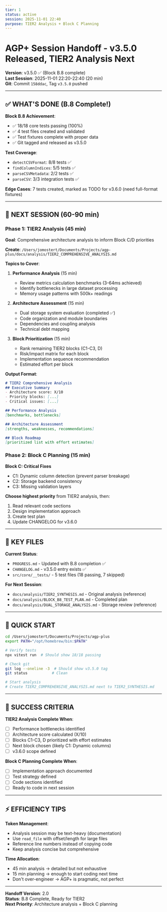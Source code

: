 ```yaml
---
tier: 1
status: active
session: 2025-11-01 22:40
purpose: TIER2 Analysis + Block C Planning
---
```


# AGP+ Session Handoff - v3.5.0 Released, TIER2 Analysis Next

**Version**: v3.5.0 ✅ (Block B.8 complete)  
**Last Session**: 2025-11-01 22:20-22:40 (20 min)  
**Git**: Commit `158ddac`, Tag `v3.5.0` pushed

---

## ✅ WHAT'S DONE (B.8 Complete!)

**Block B.8 Achievement**:
- ✅ 18/18 core tests passing (100%)
- ✅ 4 test files created and validated
- ✅ Test fixtures complete with proper data
- ✅ Git tagged and released as v3.5.0

**Test Coverage**:
- `detectCSVFormat`: 8/8 tests ✅
- `findColumnIndices`: 5/5 tests ✅
- `parseCSVMetadata`: 2/2 tests ✅
- `parseCSV`: 3/3 integration tests ✅

**Edge Cases**: 7 tests created, marked as TODO for v3.6.0 (need full-format fixtures)

---

## 🎯 NEXT SESSION (60-90 min)

### Phase 1: TIER2 Analysis (45 min)

**Goal**: Comprehensive architecture analysis to inform Block C/D priorities

**Create**: `/Users/jomostert/Documents/Projects/agp-plus/docs/analysis/TIER2_COMPREHENSIVE_ANALYSIS.md`

**Topics to Cover**:
1. **Performance Analysis** (15 min)
   - Review metrics calculation benchmarks (3-64ms achieved)
   - Identify bottlenecks in large dataset processing
   - Memory usage patterns with 500k+ readings
   
2. **Architecture Assessment** (15 min)
   - Dual storage system evaluation (completed ✅)
   - Code organization and module boundaries
   - Dependencies and coupling analysis
   - Technical debt mapping
   
3. **Block Prioritization** (15 min)
   - Rank remaining TIER2 blocks (C1-C3, D)
   - Risk/impact matrix for each block
   - Implementation sequence recommendation
   - Estimated effort per block

**Output Format**:
```markdown
# TIER2 Comprehensive Analysis
## Executive Summary
- Architecture score: X/10
- Priority blocks: [...]
- Critical issues: [...]

## Performance Analysis
[benchmarks, bottlenecks]

## Architecture Assessment  
[strengths, weaknesses, recommendations]

## Block Roadmap
[prioritized list with effort estimates]
```

### Phase 2: Block C Planning (15 min)

**Block C: Critical Fixes**
- C1: Dynamic column detection (prevent parser breakage)
- C2: Storage backend consistency
- C3: Missing validation layers

**Choose highest priority** from TIER2 analysis, then:
1. Read relevant code sections
2. Design implementation approach
3. Create test plan
4. Update CHANGELOG for v3.6.0

---

## 📂 KEY FILES

**Current Status**:
- `PROGRESS.md` - Updated with B.8 completion ✅
- `CHANGELOG.md` - v3.5.0 entry exists ✅
- `src/core/__tests/` - 5 test files (18 passing, 7 skipped)

**For Next Session**:
- `docs/analysis/TIER2_SYNTHESIS.md` - Original analysis (reference)
- `docs/analysis/BLOCK_B8_TEST_PLAN.md` - Completed plan
- `docs/analysis/DUAL_STORAGE_ANALYSIS.md` - Storage review (reference)

---

## 🔧 QUICK START

```bash
cd /Users/jomostert/Documents/Projects/agp-plus
export PATH="/opt/homebrew/bin:$PATH"

# Verify tests
npx vitest run  # Should show 18/18 passing

# Check git
git log --oneline -3  # Should show v3.5.0 tag
git status           # Clean

# Start analysis
# Create TIER2_COMPREHENSIVE_ANALYSIS.md next to TIER2_SYNTHESIS.md
```

---

## 🎯 SUCCESS CRITERIA

**TIER2 Analysis Complete When**:
- [ ] Performance bottlenecks identified
- [ ] Architecture score calculated (X/10)
- [ ] Blocks C1-C3, D prioritized with effort estimates
- [ ] Next block chosen (likely C1: Dynamic columns)
- [ ] v3.6.0 scope defined

**Block C Planning Complete When**:
- [ ] Implementation approach documented
- [ ] Test strategy defined
- [ ] Code sections identified
- [ ] Ready to code in next session

---

## ⚡ EFFICIENCY TIPS

**Token Management**:
- Analysis session may be text-heavy (documentation)
- Use `read_file` with offset/length for large files
- Reference line numbers instead of copying code
- Keep analysis concise but comprehensive

**Time Allocation**:
- 45 min analysis → detailed but not exhaustive
- 15 min planning → enough to start coding next time
- Don't over-engineer → AGP+ is pragmatic, not perfect

---

**Handoff Version**: 2.0  
**Status**: B.8 Complete, Ready for TIER2  
**Next Priority**: Architecture analysis + Block C planning
